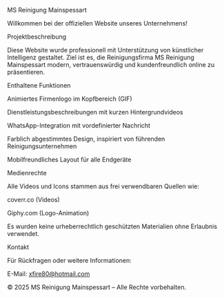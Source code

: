 MS Reinigung Mainspessart

Willkommen bei der offiziellen Website unseres Unternehmens!

Projektbeschreibung

Diese Website wurde professionell mit Unterstützung von künstlicher Intelligenz gestaltet. Ziel ist es, die Reinigungsfirma MS Reinigung Mainspessart modern, vertrauenswürdig und kundenfreundlich online zu präsentieren.

Enthaltene Funktionen

Animiertes Firmenlogo im Kopfbereich (GIF)

Dienstleistungsbeschreibungen mit kurzen Hintergrundvideos

WhatsApp-Integration mit vordefinierter Nachricht

Farblich abgestimmtes Design, inspiriert von führenden Reinigungsunternehmen

Mobilfreundliches Layout für alle Endgeräte


Medienrechte

Alle Videos und Icons stammen aus frei verwendbaren Quellen wie:

coverr.co (Videos)

Giphy.com (Logo-Animation)


Es wurden keine urheberrechtlich geschützten Materialien ohne Erlaubnis verwendet.

Kontakt

Für Rückfragen oder weitere Informationen:

E-Mail: xfire80@hotmail.com

© 2025 MS Reinigung Mainspessart – Alle Rechte vorbehalten.

